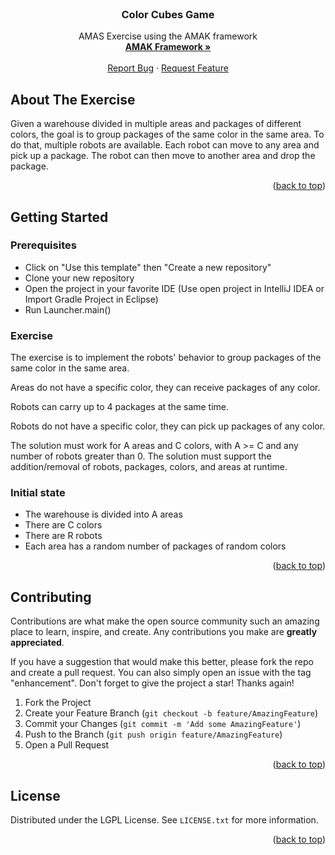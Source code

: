 <!-- Improved compatibility of back to top link: See: https://github.com/othneildrew/Best-README-Template/pull/73 -->


<!-- PROJECT SHIELDS -->
<!--
*** I'm using markdown "reference style" links for readability.
*** Reference links are enclosed in brackets [ ] instead of parentheses ( ).
*** See the bottom of this document for the declaration of the reference variables
*** for contributors-url, forks-url, etc. This is an optional, concise syntax you may use.
*** https://www.markdownguide.org/basic-syntax/#reference-style-links
-->



<!-- PROJECT LOGO -->
<br />
<div align="center">

<h3 align="center">Color Cubes Game</h3>

  <p align="center">
    AMAS Exercise using the AMAK framework
    <br />
    <a href="https://github.com/alexandreprl/amak"><strong>AMAK Framework »</strong></a>
    <br />
    <br />
    <a href="https://github.com/alexandreprl/amak-exercise-philosophers-dinner/issues">Report Bug</a>
    ·
    <a href="https://github.com/alexandreprl/amak-exercise-philosophers-dinner/issues">Request Feature</a>
  </p>
</div>



<!-- ABOUT THE PROJECT -->
## About The Exercise

Given a warehouse divided in multiple areas and packages of different colors, the goal is to group packages of the same color in the same area.
To do that, multiple robots are available. Each robot can move to any area and pick up a package. The robot can then move to another area and drop the package.




<p align="right">(<a href="#readme-top">back to top</a>)</p>

<!-- GETTING STARTED -->
## Getting Started

### Prerequisites

* Click on "Use this template" then "Create a new repository"
* Clone your new repository
* Open the project in your favorite IDE (Use open project in IntelliJ IDEA or Import Gradle Project in Eclipse)
* Run Launcher.main()

### Exercise

The exercise is to implement the robots' behavior to group packages of the same color in the same area.


Areas do not have a specific color, they can receive packages of any color.


Robots can carry up to 4 packages at the same time.

Robots do not have a specific color, they can pick up packages of any color.


The solution must work for A areas and C colors, with A >= C and any number of robots greater than 0.
The solution must support the addition/removal of robots, packages, colors, and areas at runtime.

### Initial state
- The warehouse is divided into A areas
- There are C colors
- There are R robots
- Each area has a random number of packages of random colors

<p align="right">(<a href="#readme-top">back to top</a>)</p>



<!-- CONTRIBUTING -->
## Contributing

Contributions are what make the open source community such an amazing place to learn, inspire, and create. Any contributions you make are **greatly appreciated**.

If you have a suggestion that would make this better, please fork the repo and create a pull request. You can also simply open an issue with the tag "enhancement".
Don't forget to give the project a star! Thanks again!

1. Fork the Project
2. Create your Feature Branch (`git checkout -b feature/AmazingFeature`)
3. Commit your Changes (`git commit -m 'Add some AmazingFeature'`)
4. Push to the Branch (`git push origin feature/AmazingFeature`)
5. Open a Pull Request

<p align="right">(<a href="#readme-top">back to top</a>)</p>



<!-- LICENSE -->
## License

Distributed under the LGPL License. See `LICENSE.txt` for more information.

<p align="right">(<a href="#readme-top">back to top</a>)</p>




